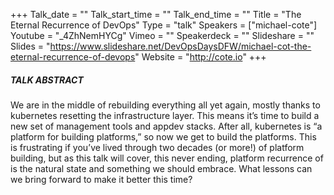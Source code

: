 +++
Talk_date = ""
Talk_start_time = ""
Talk_end_time = ""
Title = "The Eternal Recurrence of DevOps"
Type = "talk"
Speakers = ["michael-cote"]
Youtube = "_4ZhNemHYCg"
Vimeo = ""
Speakerdeck = ""
Slideshare = ""
Slides = "https://www.slideshare.net/DevOpsDaysDFW/michael-cot-the-eternal-recurrence-of-devops"
Website = "http://cote.io"
+++

##### TALK ABSTRACT

We are in the middle of rebuilding everything all yet again, mostly thanks to kubernetes resetting the infrastructure layer. This means it’s time to build a new set of management tools and appdev stacks. After all, kubernetes is “a platform for building platforms,” so now we get to build the platforms. This is frustrating if you’ve lived through two decades (or more!) of platform building, but as this talk will cover, this never ending, platform recurrence of is the natural state and something we should embrace. What lessons can we bring forward to make it better this time?

